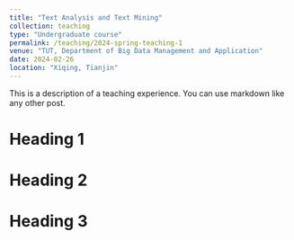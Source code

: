 ```yaml
---
title: "Text Analysis and Text Mining"
collection: teaching
type: "Undergraduate course"
permalink: /teaching/2024-spring-teaching-1
venue: "TUT, Department of Big Data Management and Application"
date: 2024-02-26
location: "Xiqing, Tianjin"
---
```


This is a description of a teaching experience. You can use markdown like any other post.

Heading 1
======

Heading 2
======

Heading 3
======